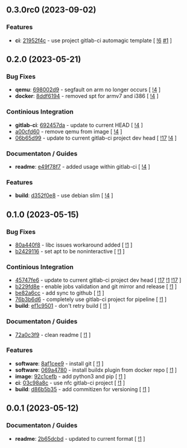 ## 0.3.0rc0 (2023-09-02)

### Features

- **ci**: [21952f4c](https://gitlab.com/nofusscomputing/projects/docker-buildx-qemu/-/commit/21952f4cf0d08d877ce4bd443024a2de6c0ceb77) - use project gitlab-ci automagic template [ [!6](https://gitlab.com/nofusscomputing/projects/docker-buildx-qemu/-/merge_requests/6) [#1](https://gitlab.com/nofusscomputing/projects/docker-buildx-qemu/-/issues/1) ]

## 0.2.0 (2023-05-21)

### Bug Fixes

- **qemu**: [698002d9](https://gitlab.com/nofusscomputing/projects/docker-buildx-qemu/-/commit/698002d9f48f7ca1f033aeec2fc848646f177e6d) - segfault on arm no longer occurs [ [!4](https://gitlab.com/nofusscomputing/projects/docker-buildx-qemu/-/merge_requests/4) ]
- **docker**: [8ddf6194](https://gitlab.com/nofusscomputing/projects/docker-buildx-qemu/-/commit/8ddf6194c41a0f0991d7a66b9730f77c64c99c68) - removed spt for armv7 and i386 [ [!4](https://gitlab.com/nofusscomputing/projects/docker-buildx-qemu/-/merge_requests/4) ]

### Continious Integration

- **gitlab-ci**: [692457da](https://gitlab.com/nofusscomputing/projects/docker-buildx-qemu/-/commit/692457da01e5efa149ddbe16a3415880e3b60beb) - update to current HEAD [ [!4](https://gitlab.com/nofusscomputing/projects/docker-buildx-qemu/-/merge_requests/4) ]
- [a00cfd60](https://gitlab.com/nofusscomputing/projects/docker-buildx-qemu/-/commit/a00cfd60b887a0354638c97608b513f4cdafacd7) - remove qemu from image [ [!4](https://gitlab.com/nofusscomputing/projects/docker-buildx-qemu/-/merge_requests/4) ]
- [06b65d99](https://gitlab.com/nofusscomputing/projects/docker-buildx-qemu/-/commit/06b65d9919a6f0007cc347a75de6ab805635a4a9) - update to current gitlab-ci project dev head [ [!17](https://gitlab.com/nofusscomputing/projects/docker-buildx-qemu/-/merge_requests/17) [!4](https://gitlab.com/nofusscomputing/projects/docker-buildx-qemu/-/merge_requests/4) ]

### Documentaton / Guides

- **readme**: [e49f78f7](https://gitlab.com/nofusscomputing/projects/docker-buildx-qemu/-/commit/e49f78f712ea84f7d411e8916b1a7f8b87b26e22) - added usage within gitlab-ci [ [!4](https://gitlab.com/nofusscomputing/projects/docker-buildx-qemu/-/merge_requests/4) ]

### Features

- **build**: [d352f0e8](https://gitlab.com/nofusscomputing/projects/docker-buildx-qemu/-/commit/d352f0e899d5da43a23ebe25167718f947149cf4) - use debian slim [ [!4](https://gitlab.com/nofusscomputing/projects/docker-buildx-qemu/-/merge_requests/4) ]

## 0.1.0 (2023-05-15)

### Bug Fixes

- [80a440f8](https://gitlab.com/nofusscomputing/projects/docker-buildx-qemu/-/commit/80a440f855757c3d3e2b058fbd39fe2fc4484fb3) - libc issues workaround added [ [!1](https://gitlab.com/nofusscomputing/projects/docker-buildx-qemu/-/merge_requests/1) ]
- [b2429116](https://gitlab.com/nofusscomputing/projects/docker-buildx-qemu/-/commit/b24291165772b415800a68dd40e048ce666af0be) - set apt to be noninteractive [ [!1](https://gitlab.com/nofusscomputing/projects/docker-buildx-qemu/-/merge_requests/1) ]

### Continious Integration

- [45747fe6](https://gitlab.com/nofusscomputing/projects/docker-buildx-qemu/-/commit/45747fe6e0d54c3168cf90764952b756b21edf65) - update to current gitlab-ci project dev head [ [!17](https://gitlab.com/nofusscomputing/projects/docker-buildx-qemu/-/merge_requests/17) [!1](https://gitlab.com/nofusscomputing/projects/docker-buildx-qemu/-/merge_requests/1) [!17](https://gitlab.com/nofusscomputing/projects/docker-buildx-qemu/-/merge_requests/17) ]
- [b229fd8e](https://gitlab.com/nofusscomputing/projects/docker-buildx-qemu/-/commit/b229fd8eb9a06d7a09e6538777b7e27938ff2ac6) - enable jobs validation and git mirror and release [ [!1](https://gitlab.com/nofusscomputing/projects/docker-buildx-qemu/-/merge_requests/1) ]
- [be82a6cc](https://gitlab.com/nofusscomputing/projects/docker-buildx-qemu/-/commit/be82a6cc90508ff628768657024c53cac9745bb4) - add sync to github [ [!1](https://gitlab.com/nofusscomputing/projects/docker-buildx-qemu/-/merge_requests/1) ]
- [76b3b6d6](https://gitlab.com/nofusscomputing/projects/docker-buildx-qemu/-/commit/76b3b6d6c11672b579106e5911fa67b8fcdb3a7e) - completely use gitlab-ci project for pipeline [ [!1](https://gitlab.com/nofusscomputing/projects/docker-buildx-qemu/-/merge_requests/1) ]
- **build**: [ef1c9501](https://gitlab.com/nofusscomputing/projects/docker-buildx-qemu/-/commit/ef1c9501f51c9e4d969e66e9d488181dcc36c76b) - don't retry build [ [!1](https://gitlab.com/nofusscomputing/projects/docker-buildx-qemu/-/merge_requests/1) ]

### Documentaton / Guides

- [72a0c3f9](https://gitlab.com/nofusscomputing/projects/docker-buildx-qemu/-/commit/72a0c3f9d7f0cbdb4da49437242eba7d0d3e339f) - clean readme [ [!1](https://gitlab.com/nofusscomputing/projects/docker-buildx-qemu/-/merge_requests/1) ]

### Features

- **software**: [8af1cee9](https://gitlab.com/nofusscomputing/projects/docker-buildx-qemu/-/commit/8af1cee94657544b07f14103b257e04b57f0b781) - install git [ [!1](https://gitlab.com/nofusscomputing/projects/docker-buildx-qemu/-/merge_requests/1) ]
- **software**: [069a4780](https://gitlab.com/nofusscomputing/projects/docker-buildx-qemu/-/commit/069a47808a44b0cd1b23e2b526e28aca688406b0) - install buildx plugin from docker repo [ [!1](https://gitlab.com/nofusscomputing/projects/docker-buildx-qemu/-/merge_requests/1) ]
- **image**: [92c1cefb](https://gitlab.com/nofusscomputing/projects/docker-buildx-qemu/-/commit/92c1cefb9550ec526d3149edb33d43e25dcdfd75) - add python3 and pip [ [!1](https://gitlab.com/nofusscomputing/projects/docker-buildx-qemu/-/merge_requests/1) ]
- **ci**: [03c98a8c](https://gitlab.com/nofusscomputing/projects/docker-buildx-qemu/-/commit/03c98a8c814e0b26fb67949b96374fc6a35944a9) - use nfc gitlab-ci project [ [!1](https://gitlab.com/nofusscomputing/projects/docker-buildx-qemu/-/merge_requests/1) ]
- **build**: [d86b5b35](https://gitlab.com/nofusscomputing/projects/docker-buildx-qemu/-/commit/d86b5b35df494dfbc332b41035d2acf40d6fe1b4) - add commitizen for versioning [ [!1](https://gitlab.com/nofusscomputing/projects/docker-buildx-qemu/-/merge_requests/1) ]

## 0.0.1 (2023-05-12)

### Documentaton / Guides

- **readme**: [2b65dcbd](https://gitlab.com/nofusscomputing/projects/docker-buildx-qemu/-/commit/2b65dcbdeda1b29517735a3d87fcd2ba1014acaa) - updated to current format [ [!1](https://gitlab.com/nofusscomputing/projects/docker-buildx-qemu/-/merge_requests/1) ]
